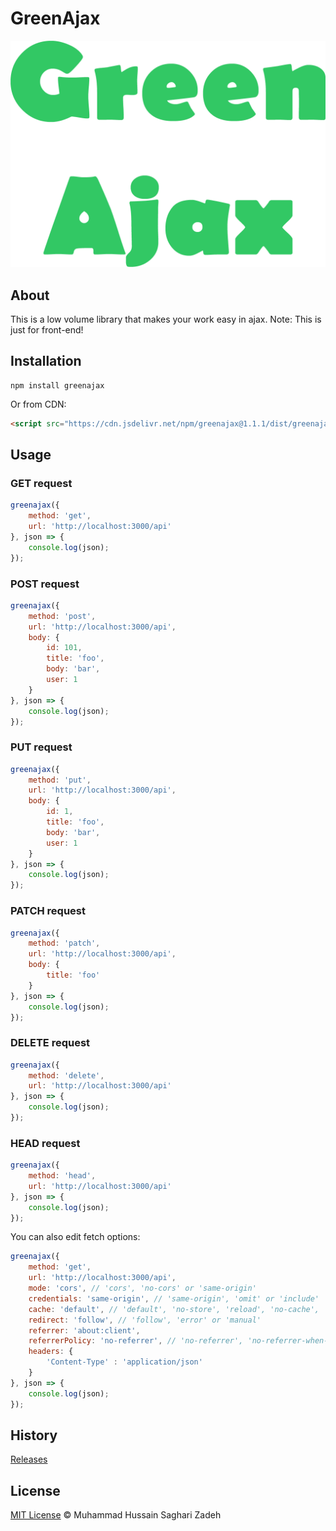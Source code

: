 # GreenAjax

![logo](logo.png)

## About

This is a low volume library that makes your work easy in ajax.
Note: This is just for front-end!

## Installation

```
npm install greenajax
```

Or from CDN:

```html
<script src="https://cdn.jsdelivr.net/npm/greenajax@1.1.1/dist/greenajax.min.js"></script>
```

## Usage

### GET request
```js
greenajax({
	method: 'get',
	url: 'http://localhost:3000/api'
}, json => {
	console.log(json);
});
```

### POST request
```js
greenajax({
	method: 'post',
	url: 'http://localhost:3000/api',
	body: {
		id: 101,
		title: 'foo',
		body: 'bar',
		user: 1
	}
}, json => {
	console.log(json);
});
```

### PUT request
```js
greenajax({
	method: 'put',
	url: 'http://localhost:3000/api',
	body: {
		id: 1,
		title: 'foo',
		body: 'bar',
		user: 1
	}
}, json => {
	console.log(json);
});
```

### PATCH request
```js
greenajax({
	method: 'patch',
	url: 'http://localhost:3000/api',
	body: {
		title: 'foo'
	}
}, json => {
	console.log(json);
});
```

### DELETE request
```js
greenajax({
	method: 'delete',
	url: 'http://localhost:3000/api'
}, json => {
	console.log(json);
});
```

### HEAD request
```js
greenajax({
	method: 'head',
	url: 'http://localhost:3000/api'
}, json => {
	console.log(json);
});
```

You can also edit fetch options:

```js
greenajax({
	method: 'get',
	url: 'http://localhost:3000/api',
	mode: 'cors', // 'cors', 'no-cors' or 'same-origin'
	credentials: 'same-origin', // 'same-origin', 'omit' or 'include'
	cache: 'default', // 'default', 'no-store', 'reload', 'no-cache', 'force-cache' or 'only-if-cached'
	redirect: 'follow', // 'follow', 'error' or 'manual'
	referrer: 'about:client',
	referrerPolicy: 'no-referrer', // 'no-referrer', 'no-referrer-when-downgrade', 'same-origin', 'origin', 'strict-origin', 'origin-when-cross-origin', 'strict-origin-when-cross-origin' or 'unsafe-url'
	headers: {
		'Content-Type' : 'application/json'
	}
}, json => {
	console.log(json);
});
```

## History

[Releases](https://github.com/sagharizadeh/greenajax/releases)

## License

[MIT License](https://github.com/sagharizadeh/greenajax/blob/main/LICENSE) © Muhammad Hussain Saghari Zadeh
